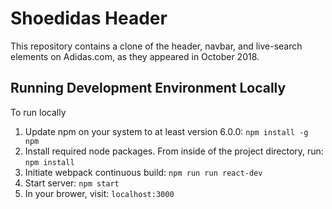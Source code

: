 # Shoedidas Header

This repository contains a clone of the header, navbar, and live-search elements on Adidas.com, as they appeared in October 2018.

## Running Development Environment Locally

To run locally
1) Update npm on your system to at least version 6.0.0: `npm install -g npm`
2) Install required node packages. From inside of the project directory, run: `npm install`
3) Initiate webpack continuous build: `npm run run react-dev`
4) Start server: `npm start`
5) In your brower, visit: `localhost:3000`
